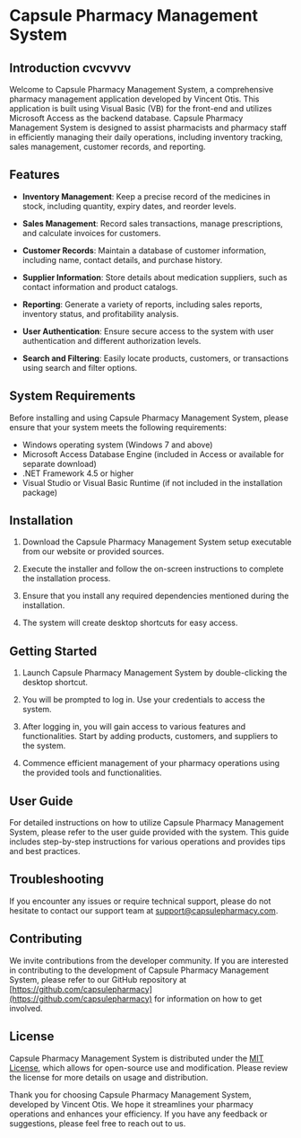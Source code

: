 # Capsule Pharmacy Management System 

## Introduction  cvcvvvv

Welcome to Capsule Pharmacy Management System, a comprehensive pharmacy management application developed by Vincent Otis. This application is built using Visual Basic (VB) for the front-end and utilizes Microsoft Access as the backend database. Capsule Pharmacy Management System is designed to assist pharmacists and pharmacy staff in efficiently managing their daily operations, including inventory tracking, sales management, customer records, and reporting.

## Features

- **Inventory Management**: Keep a precise record of the medicines in stock, including quantity, expiry dates, and reorder levels.

- **Sales Management**: Record sales transactions, manage prescriptions, and calculate invoices for customers.

- **Customer Records**: Maintain a database of customer information, including name, contact details, and purchase history.

- **Supplier Information**: Store details about medication suppliers, such as contact information and product catalogs.

- **Reporting**: Generate a variety of reports, including sales reports, inventory status, and profitability analysis.

- **User Authentication**: Ensure secure access to the system with user authentication and different authorization levels.

- **Search and Filtering**: Easily locate products, customers, or transactions using search and filter options.

## System Requirements

Before installing and using Capsule Pharmacy Management System, please ensure that your system meets the following requirements:

- Windows operating system (Windows 7 and above)
- Microsoft Access Database Engine (included in Access or available for separate download)
- .NET Framework 4.5 or higher
- Visual Studio or Visual Basic Runtime (if not included in the installation package)

## Installation

1. Download the Capsule Pharmacy Management System setup executable from our website or provided sources.

2. Execute the installer and follow the on-screen instructions to complete the installation process.

3. Ensure that you install any required dependencies mentioned during the installation.

4. The system will create desktop shortcuts for easy access.

## Getting Started

1. Launch Capsule Pharmacy Management System by double-clicking the desktop shortcut.

2. You will be prompted to log in. Use your credentials to access the system.

3. After logging in, you will gain access to various features and functionalities. Start by adding products, customers, and suppliers to the system.

4. Commence efficient management of your pharmacy operations using the provided tools and functionalities.

## User Guide

For detailed instructions on how to utilize Capsule Pharmacy Management System, please refer to the user guide provided with the system. This guide includes step-by-step instructions for various operations and provides tips and best practices.

## Troubleshooting

If you encounter any issues or require technical support, please do not hesitate to contact our support team at [support@capsulepharmacy.com](mailto:support@capsulepharmacy.com).

## Contributing

We invite contributions from the developer community. If you are interested in contributing to the development of Capsule Pharmacy Management System, please refer to our GitHub repository at [https://github.com/capsulepharmacy](https://github.com/capsulepharmacy) for information on how to get involved.

## License

Capsule Pharmacy Management System is distributed under the [MIT License](LICENSE), which allows for open-source use and modification. Please review the license for more details on usage and distribution.

Thank you for choosing Capsule Pharmacy Management System, developed by Vincent Otis. We hope it streamlines your pharmacy operations and enhances your efficiency. If you have any feedback or suggestions, please feel free to reach out to us.
